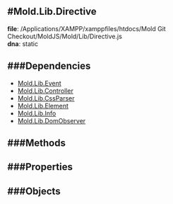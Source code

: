 
#Mold.Lib.Directive
---------------------------------------

__file__: /Applications/XAMPP/xamppfiles/htdocs/Mold Git Checkout/MoldJS/Mold/Lib/Directive.js  
__dna__: static  


	






###Dependencies
--------------

* [Mold.Lib.Event](../../Mold/Lib/Event.md) 
* [Mold.Lib.Controller](../../Mold/Lib/Controller.md) 
* [Mold.Lib.CssParser](../../Mold/Lib/CssParser.md) 
* [Mold.Lib.Element](../../Mold/Lib/Element.md) 
* [Mold.Lib.Info](../../Mold/Lib/Info.md) 
* [Mold.Lib.DomObserver](../../Mold/Lib/DomObserver.md) 



   
###Methods
--------------
 

 
  
###Properties
-------------


 

###Objects
------------



		
